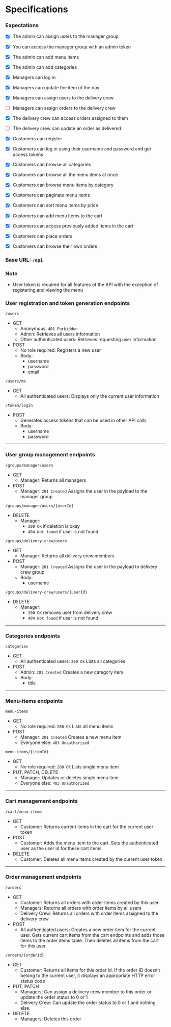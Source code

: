 # Specifications

### Expectations
- [x] The admin can assign users to the manager group

- [x] You can access the manager group with an admin token

- [x] The admin can add menu items 

- [x] The admin can add categories

- [x] Managers can log in 

- [x] Managers can update the item of the day

- [x] Managers can assign users to the delivery crew

- [ ] Managers can assign orders to the delivery crew

- [x] The delivery crew can access orders assigned to them

- [ ] The delivery crew can update an order as delivered

- [x] Customers can register

- [x] Customers can log in using their username and password and get access tokens

- [x] Customers can browse all categories 

- [x] Customers can browse all the menu items at once

- [x] Customers can browse menu items by category

- [x] Customers can paginate menu items

- [x] Customers can sort menu items by price

- [x] Customers can add menu items to the cart

- [x] Customers can access previously added items in the cart

- [x] Customers can place orders

- [x] Customers can browse their own orders

### Base URL: `/api`

### Note
- User token is required for all features of the API with the exception of registering and viewing the menu

### User registration and token generation endpoints

`/users`
- GET
    - Anonymous: `401 Forbidden`
    - Admin: Retrieves all users information
    - Other authenticated users: Retrieves requesting user information
- POST
    - No role required: Registers a new user
    - Body:
        - username
        - password
        - email

`/users/me`
- GET
    - All authenticated users: Displays only the current user information

`/token/login`
- POST
    - Generates access tokens that can be used in other API calls
    - Body:
        - username
        - password

---

### User group management endpoints

`/groups/manager/users`
- GET
    - Manager: Returns all managers
- POST
    - Manager: `201 Created` Assigns the user in the payload to the manager group

`/groups/manager/users/{userId}`
- DELETE
    - Manager:
        - `200 OK` if deletion is okay
        - `404 Not found` if user is not found

`/groups/delivery-crew/users`
- GET
    - Manager: Returns all delivery crew members
- POST
    - Manager: `201 Created` Assigns the user in the payload to delivery crew group
    - Body:
        - username

`/groups/delivery-crew/users/{userId}`
- DELETE
    - Manager:
        - `200 OK` removes user from delivery crew
        - `404 Not found` if user is not found

---

### Categories endpoints

`categories`
- GET
    - All authenticated users: `200 Ok` Lists all categories
- POST
    - Admin: `201 Created` Creates a new category item
    - Body:
        - title

---

### Menu-items endpoints

`menu-items`
- GET
    - No role required: `200 Ok` Lists all menu items
- POST
    - Manager: `201 Created` Creates a new menu item
    - Everyone else: `403 Unauthorized`

`menu-items/{itemId}`
- GET
    - No role required: `200 OK` Lists single menu item
- PUT, PATCH, DELETE
    - Manager: Updates or deletes single menu item
    - Everyone else: `403 Unauthorized`

---

### Cart management endpoints

`/cart/menu-items`
- GET
    - Customer: Returns current items in the cart for the current user token
- POST
    - Customer: Adds the menu item to the cart. Sets the authenticated user as the user id for these cart items
- DELETE
    - Customer: Deletes all menu items created by the current user token

---

### Order management endpoints

`/orders`
- GET
    - Customer: Returns all orders with order items created by this user
    - Managers: Returns all orders with order items by all users
    - Delivery Crew: Returns all orders with order items assigned to the delivery crew
- POST
    - All authenticated users: Creates a new order item for the current user. Gets current cart items from the cart endpoints and adds those items to the order items table. Then deletes all items from the cart for this user.

`/orders/{orderId}`
- GET
    - Customer: Returns all items for this order id. If the order ID doesn’t belong to the current user, it displays an appropriate HTTP error status code
- PUT, PATCH
    - Managers: Can assign a delivery crew member to this order or update the order status to 0 or 1
    - Delivery Crew: Can update the order status to 0 or 1 and nothing else.
- DELETE
    - Managers: Deletes this order
